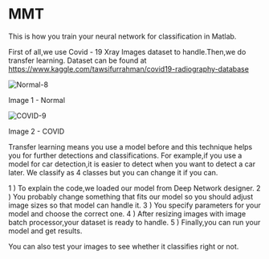 # MMT

This is how you train your neural network for classification in Matlab.

First of all,we use Covid - 19 Xray Images dataset to handle.Then,we do transfer learning.
Dataset can be found at https://www.kaggle.com/tawsifurrahman/covid19-radiography-database

![Normal-8](https://user-images.githubusercontent.com/38746955/134685652-9a09a354-95b2-4597-83ab-f4af74793a86.png)

Image 1 - Normal 

![COVID-9](https://user-images.githubusercontent.com/38746955/134685761-8009e398-2bbc-4bc2-9242-6aeb274218f3.png)

Image 2 - COVID 

Transfer learning means you use a model before and this technique helps you for further detections and classifications.
For example,if you use a model for car detection,it is easier to detect when you want to detect a car later.
We classify as 4 classes but you can change it if you can.

1 ) To explain the code,we loaded our model from Deep Network designer.
2 ) You probably change something that fits our model so you should adjust image sizes so that model can handle it.
3 ) You specify parameters for your model and choose the correct one.
4 ) After resizing images with image batch processor,your dataset is ready to handle.
5 ) Finally,you can run your model and get results.

You can also test your images to see whether it classifies right or not.
